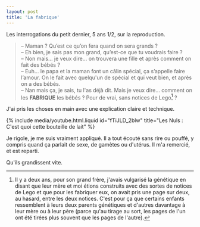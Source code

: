 ```yaml
---
layout: post
title: 'La fabrique'
---
```


Les interrogations du petit dernier, 5 ans 1/2, sur la reproduction.

<!-- more -->

> – Maman ? Qu’est ce qu’on fera quand on sera grands ?  
> – Eh bien, je sais pas mon grand, qu’est-ce que tu voudrais faire ?  
> – Non mais… je veux dire… on trouvera une fille et après comment on fait des bébés ?  
> – Euh... le papa et la maman font un câlin spécial, ça s’appelle faire l’amour. On le fait avec quelqu'un de spécial et qui veut bien, et après on a des bébés.  
> – Nan mais ça, je sais, tu l'as déjà dit. Mais je veux dire… comment on les **FABRIQUE** les bébés ? Pour de vrai, sans notices de Lego[^lego] ?

J'ai pris les choses en main avec une explication claire et technique. 

{% include media/youtube.html.liquid id="fTiJLD_2blw" title="Les Nuls : C'est quoi cette bouteille de lait" %}

Je rigole, je me suis vraiment appliqué. Il a tout écouté sans rire ou pouffé, y compris quand ça parlait de sexe, de gamètes ou d'utérus. Il m'a remercié, et est reparti.

Qu'ils grandissent vite.

[^lego]: Il y a deux ans, pour son grand frère, j'avais vulgarisé la génétique en disant que leur mère et moi étions construits avec des sortes de notices de Lego et que pour les fabriquer eux, on avait pris une page sur deux, au hasard, entre les deux notices. C'est pour ça que certains enfants ressemblent à leurs deux parents génétiques et d'autres davantage à leur mère ou à leur père (parce qu'au tirage au sort, les pages de l'un ont été tirées plus souvent que les pages de l'autre).